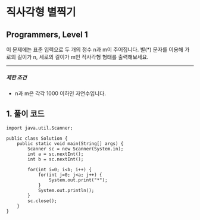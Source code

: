 # 직사각형 별찍기

## Programmers, Level 1

이 문제에는 표준 입력으로 두 개의 정수 n과 m이 주어집니다.
별(*) 문자를 이용해 가로의 길이가 n, 세로의 길이가 m인 직사각형 형태를 출력해보세요.

------

##### 제한 조건

- n과 m은 각각 1000 이하인 자연수입니다.



## 1. 풀이 코드

```
import java.util.Scanner;

public class Solution {
    public static void main(String[] args) {
        Scanner sc = new Scanner(System.in);
        int a = sc.nextInt();
        int b = sc.nextInt();

        for(int i=0; i<b; i++) {
            for(int j=0; j<a; j++) {
                System.out.print("*");
            }
            System.out.println();
        }
        sc.close();
    }
}
```